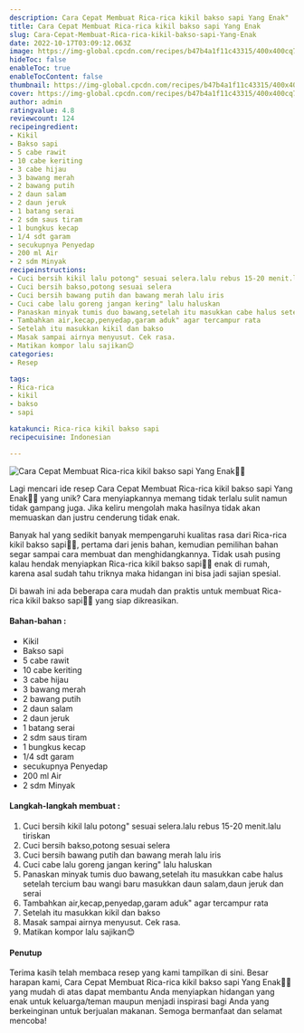 ```yaml
---
description: Cara Cepat Membuat Rica-rica kikil bakso sapi Yang Enak"
title: Cara Cepat Membuat Rica-rica kikil bakso sapi Yang Enak
slug: Cara-Cepat-Membuat-Rica-rica-kikil-bakso-sapi-Yang-Enak
date: 2022-10-17T03:09:12.063Z
image: https://img-global.cpcdn.com/recipes/b47b4a1f11c43315/400x400cq70/photo.jpg
hideToc: false
enableToc: true
enableTocContent: false
thumbnail: https://img-global.cpcdn.com/recipes/b47b4a1f11c43315/400x400cq70/photo.jpg
cover: https://img-global.cpcdn.com/recipes/b47b4a1f11c43315/400x400cq70/photo.jpg
author: admin
ratingvalue: 4.8
reviewcount: 124
recipeingredient:
- Kikil
- Bakso sapi
- 5 cabe rawit
- 10 cabe keriting
- 3 cabe hijau
- 3 bawang merah
- 2 bawang putih
- 2 daun salam
- 2 daun jeruk
- 1 batang serai
- 2 sdm saus tiram
- 1 bungkus kecap
- 1/4 sdt garam
- secukupnya Penyedap
- 200 ml Air
- 2 sdm Minyak
recipeinstructions:
- Cuci bersih kikil lalu potong" sesuai selera.lalu rebus 15-20 menit.lalu tiriskan
- Cuci bersih bakso,potong sesuai selera
- Cuci bersih bawang putih dan bawang merah lalu iris
- Cuci cabe lalu goreng jangan kering" lalu haluskan
- Panaskan minyak tumis duo bawang,setelah itu masukkan cabe halus setelah tercium bau wangi baru masukkan daun salam,daun jeruk dan serai
- Tambahkan air,kecap,penyedap,garam aduk" agar tercampur rata
- Setelah itu masukkan kikil dan bakso
- Masak sampai airnya menyusut. Cek rasa.
- Matikan kompor lalu sajikan😊
categories:
- Resep

tags:
- Rica-rica
- kikil
- bakso
- sapi

katakunci: Rica-rica kikil bakso sapi
recipecuisine: Indonesian

---
```


![Cara Cepat Membuat Rica-rica kikil bakso sapi Yang Enak👩‍🍳](https://img-global.cpcdn.com/recipes/b47b4a1f11c43315/400x400cq70/photo.jpg)

Lagi mencari ide resep Cara Cepat Membuat Rica-rica kikil bakso sapi Yang Enak👩‍🍳 yang unik? Cara menyiapkannya memang tidak terlalu sulit namun tidak gampang juga. Jika keliru mengolah maka hasilnya tidak akan memuaskan dan justru cenderung tidak enak.

Banyak hal yang sedikit banyak mempengaruhi kualitas rasa dari Rica-rica kikil bakso sapi👩‍🍳, pertama dari jenis bahan, kemudian pemilihan bahan segar sampai cara membuat dan menghidangkannya. Tidak usah pusing kalau hendak menyiapkan Rica-rica kikil bakso sapi👩‍🍳 enak di rumah, karena asal sudah tahu triknya maka hidangan ini bisa jadi sajian spesial.

Di bawah ini ada beberapa cara mudah dan praktis untuk membuat Rica-rica kikil bakso sapi👩‍🍳 yang siap dikreasikan.

<!--inarticleads1-->

#### Bahan-bahan :

- Kikil
- Bakso sapi
- 5 cabe rawit
- 10 cabe keriting
- 3 cabe hijau
- 3 bawang merah
- 2 bawang putih
- 2 daun salam
- 2 daun jeruk
- 1 batang serai
- 2 sdm saus tiram
- 1 bungkus kecap
- 1/4 sdt garam
- secukupnya Penyedap
- 200 ml Air
- 2 sdm Minyak

<!--inarticleads2-->

#### Langkah-langkah membuat :

1. Cuci bersih kikil lalu potong" sesuai selera.lalu rebus 15-20 menit.lalu tiriskan
1. Cuci bersih bakso,potong sesuai selera
1. Cuci bersih bawang putih dan bawang merah lalu iris
1. Cuci cabe lalu goreng jangan kering" lalu haluskan
1. Panaskan minyak tumis duo bawang,setelah itu masukkan cabe halus setelah tercium bau wangi baru masukkan daun salam,daun jeruk dan serai
1. Tambahkan air,kecap,penyedap,garam aduk" agar tercampur rata
1. Setelah itu masukkan kikil dan bakso
1. Masak sampai airnya menyusut. Cek rasa.
1. Matikan kompor lalu sajikan😊

#### Penutup

Terima kasih telah membaca resep yang kami tampilkan di sini. Besar harapan kami, Cara Cepat Membuat Rica-rica kikil bakso sapi Yang Enak👩‍🍳 yang mudah di atas dapat membantu Anda menyiapkan hidangan yang enak untuk keluarga/teman maupun menjadi inspirasi bagi Anda yang berkeinginan untuk berjualan makanan. Semoga bermanfaat dan selamat mencoba!